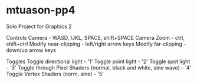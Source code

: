# mtuason-pp4
Solo Project for Graphics 2

Controls
Camera - WASD, IJKL, SPACE, shift+SPACE
Camera Zoom - ctrl, shift+ctrl
Modify near-clipping - left/right arrow keys
Modify far-clipping - down/up arrow keys

Toggles
Toggle directional light - '1'
Toggle point light - '2'
Toggle spot light - '3'
Toggle through Pixel Shaders (normal, black and white, sine wave) - '4'
Toggle Vertex Shaders (norm, sine) - '5'
